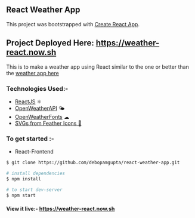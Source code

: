 ## React Weather App

This project was bootstrapped with [Create React App](https://github.com/facebook/create-react-app).

## Project Deployed Here: https://weather-react.now.sh

This is to make a weather app using React similar to the one or better than the <a href="https://github.com/debopamgupta/WeatherApp"> weather app here</a>

### Technologies Used:-

- <a href="https://reactjs.org/">ReactJS</a> ⚛
- <a href="https://openweathermap.org/api">OpenWeatherAPI</a> 🌤
- <a href="https://websygen.github.io/owfont/">OpenWeatherFonts</a> ☁
- <a href="https://feathericons.com/">SVGs from Feather Icons 🎉</a>

### To get started :-

- React-Frontend

```sh
$ git clone https://github.com/debopamgupta/react-weather-app.git

# install dependencies
$ npm install

# to start dev-server
$ npm start
```

#### View it live:- https://weather-react.now.sh
